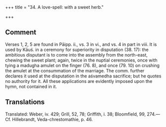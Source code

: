 +++
title = "34. A love-spell: with a sweet herb."

+++
## Comment
Verses 1, 2, 5 are found in Pāipp. ii., vs. 3 in vi., and vs. 4 in part in viii. It is used by Kāuś. in a ceremony for superiority in disputation (38. 17): the ambitious disputant is to come into the assembly from the north-east, chewing the sweet plant; again, twice in the nuptial ceremonies, once with tying a madugha amulet on the finger (76. 8), and once (79. 10) on crushing the amulet at the consummation of the marriage. The comm. further declares it used at the disputation in the aśvamedha sacrifice; but he quotes no authority for it. All these applications are evidently imposed upon the hymn, not contained in it.


## Translations
Translated: Weber, iv. 429; Grill, 52, 78; Griffith, i. 38; Bloomfield, 99, 274.—Cf. Hillebrandt, Veda-chrestomathie, p. 46.
